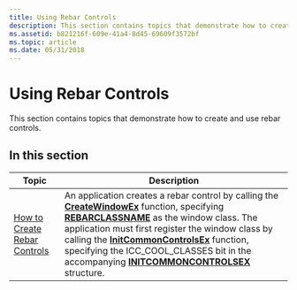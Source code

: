 ```yaml
---
title: Using Rebar Controls
description: This section contains topics that demonstrate how to create and use rebar controls.
ms.assetid: b821216f-609e-41a4-8d45-69609f3572bf
ms.topic: article
ms.date: 05/31/2018
---
```


# Using Rebar Controls

This section contains topics that demonstrate how to create and use rebar controls.

## In this section



| Topic                                                                | Description                                                                                                                                                                                                                                                                                                                                                                                                                                                                                      |
|----------------------------------------------------------------------|--------------------------------------------------------------------------------------------------------------------------------------------------------------------------------------------------------------------------------------------------------------------------------------------------------------------------------------------------------------------------------------------------------------------------------------------------------------------------------------------------|
| [How to Create Rebar Controls](create-rebar-controls.md)<br/> | An application creates a rebar control by calling the [**CreateWindowEx**](https://docs.microsoft.com/windows/desktop/api/winuser/nf-winuser-createwindowexa) function, specifying [**REBARCLASSNAME**](common-control-window-classes.md) as the window class. The application must first register the window class by calling the [**InitCommonControlsEx**](/windows/desktop/api/Commctrl/nf-commctrl-initcommoncontrolsex) function, specifying the ICC\_COOL\_CLASSES bit in the accompanying [**INITCOMMONCONTROLSEX**](/windows/win32/api/commctrl/ns-commctrl-initcommoncontrolsex) structure. <br/> |



 

 

 





